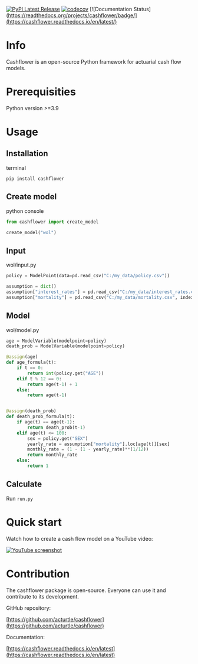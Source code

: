 [![PyPI Latest Release](https://img.shields.io/pypi/v/cashflower.svg)](https://pypi.org/project/cashflower/)
[![codecov](https://codecov.io/gh/acturtle/cashflower/branch/main/graph/badge.svg?token=1VA8Q65RUW)](https://codecov.io/gh/acturtle/cashflower)
[![Documentation Status](https://readthedocs.org/projects/cashflower/badge/](https://cashflower.readthedocs.io/en/latest/)

# Info

Cashflower is an open-source Python framework for actuarial cash flow models.

# Prerequisities

Python version >=3.9

# Usage

## Installation

terminal
```
pip install cashflower
```

## Create model

python console
```python
from cashflower import create_model

create_model("wol")
```

## Input

wol/input.py
```python
policy = ModelPoint(data=pd.read_csv("C:/my_data/policy.csv"))

assumption = dict()
assumption["interest_rates"] = pd.read_csv("C:/my_data/interest_rates.csv")
assumption["mortality"] = pd.read_csv("C:/my_data/mortality.csv", index_col="age")
```

## Model

wol/model.py
```python
age = ModelVariable(modelpoint=policy)
death_prob = ModelVariable(modelpoint=policy)

@assign(age)
def age_formula(t):
    if t == 0:
        return int(policy.get("AGE"))
    elif t % 12 == 0:
        return age(t-1) + 1
    else:
        return age(t-1)


@assign(death_prob)
def death_prob_formula(t):
    if age(t) == age(t-1):
        return death_prob(t-1) 
    elif age(t) <= 100:
        sex = policy.get("SEX")
        yearly_rate = assumption["mortality"].loc[age(t)][sex]
        monthly_rate = (1 - (1 - yearly_rate)**(1/12))
        return monthly_rate
    else:
        return 1
```

## Calculate

Run `run.py`

# Quick start

Watch how to create a cash flow model on a YouTube video: 

[![YouTube screenshot](https://img.youtube.com/vi/xuZaymWsUzw/0.jpg)](https://www.youtube.com/watch?v=xuZaymWsUzw)

# Contribution

The cashflower package is open-source. Everyone can use it and contribute to its development.

GitHub repository:

[https://github.com/acturtle/cashflower](https://github.com/acturtle/cashflower)

Documentation:

[https://cashflower.readthedocs.io/en/latest](https://cashflower.readthedocs.io/en/latest)
